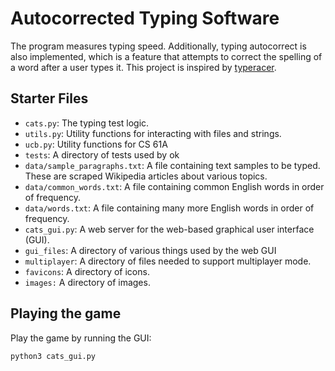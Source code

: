 # Autocorrected Typing Software
The program measures typing speed. Additionally, typing autocorrect is also implemented, which is a feature that attempts to correct the spelling of a word after a user types it. This project is inspired by [typeracer](https://play.typeracer.com/).

## Starter Files
- `cats.py`: The typing test logic.
- `utils.py`: Utility functions for interacting with files and strings.
- `ucb.py`: Utility functions for CS 61A
- `tests`: A directory of tests used by ok
- `data/sample_paragraphs.txt`: A file containing text samples to be typed. These are scraped Wikipedia articles about various topics.
- `data/common_words.txt`: A file containing common English words in order of frequency.
- `data/words.txt`: A file containing many more English words in order of frequency.
- `cats_gui.py`: A web server for the web-based graphical user interface (GUI).
- `gui_files`: A directory of various things used by the web GUI
- `multiplayer`: A directory of files needed to support multiplayer mode.
- `favicons`: A directory of icons.
- `images:` A directory of images.

## Playing the game
Play the game by running the GUI:

`python3 cats_gui.py`